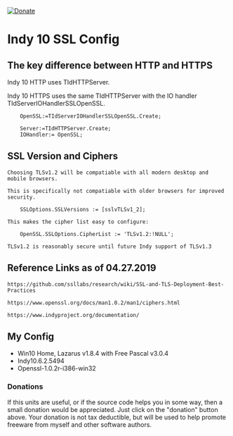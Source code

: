 [![Donate](https://img.shields.io/badge/Donate-PayPal-red.svg)](https://www.paypal.me/JimDreherHome)

# Indy 10 SSL Config

## The key difference between HTTP and HTTPS

Indy 10 HTTP uses TIdHTTPServer.

Indy 10 HTTPS uses the same TIdHTTPServer with the IO handler TIdServerIOHandlerSSLOpenSSL.

		OpenSSL:=TIdServerIOHandlerSSLOpenSSL.Create;
		
		Server:=TIdHTTPServer.Create;
		IOHandler:= OpenSSL;

## SSL Version and Ciphers

	Choosing TLSv1.2 will be compatiable with all modern desktop and mobile browsers.
	
	This is specifically not compatiable with older browsers for improved security.
	
		SSLOptions.SSLVersions := [sslvTLSv1_2];
	
	This makes the cipher list easy to configure:
	
		OpenSSL.SSLOptions.CipherList := 'TLSv1.2:!NULL';
		
	TLSv1.2 is reasonably secure until future Indy support of TLSv1.3 

## Reference Links as of 04.27.2019

	https://github.com/ssllabs/research/wiki/SSL-and-TLS-Deployment-Best-Practices
	
	https://www.openssl.org/docs/man1.0.2/man1/ciphers.html
	
	https://www.indyproject.org/documentation/
	
## My Config

- Win10 Home, Lazarus v1.8.4 with Free Pascal v3.0.4
- Indy10.6.2.5494
- Openssl-1.0.2r-i386-win32

### Donations

If this units are useful, or if the source code helps you in some way, then a small donation would be appreciated.  Just click on the "donation" button above.  Your donation is not tax deductible, but will be used to help promote freeware from myself and other software authors.
